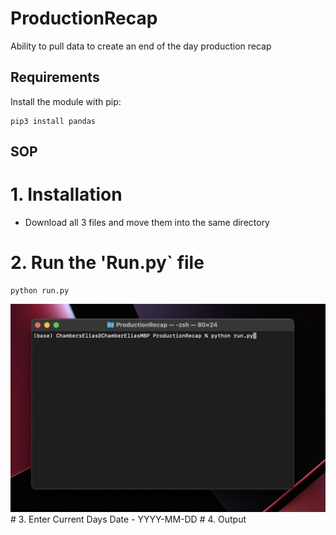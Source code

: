 # ProductionRecap
Ability to pull data to create an end of the day production recap 
## Requirements
Install the module with pip:
```
pip3 install pandas
```
## SOP
# 1. Installation   
- Download all 3 files and move them into the same directory
# 2. Run the 'Run.py` file 
```
python run.py
```
<img src="app_imgs/run.py.png" width="1100"/>
# 3. Enter Current Days Date
- YYYY-MM-DD
# 4. Output
